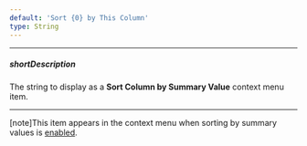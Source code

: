 ```yaml
---
default: 'Sort {0} by This Column'
type: String
---
```

---
##### shortDescription
The string to display as a **Sort Column by Summary Value** context menu item.

---
[note]This item appears in the context menu when sorting by summary values is [enabled](/api-reference/10%20UI%20Widgets/dxPivotGrid/1%20Configuration/allowSortingBySummary.md '/Documentation/ApiReference/UI_Widgets/dxPivotGrid/Configuration/#allowSortingBySummary').